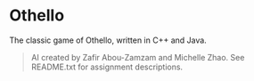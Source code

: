 **Othello**
=
The classic game of Othello, written in C++ and Java.


> AI created by Zafir Abou-Zamzam and Michelle Zhao.
> See README.txt for assignment descriptions.
